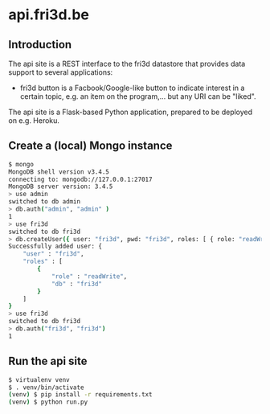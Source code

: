 # api.fri3d.be

## Introduction

The api site is a REST interface to the fri3d datastore that provides data support to several applications:

* fri3d button is a Facbook/Google-like button to indicate interest in a certain topic, e.g. an item on the program,... but any URI can be "liked".

The api site is a Flask-based Python application, prepared to be deployed on e.g. Heroku.

## Create a (local) Mongo instance

```bash
$ mongo
MongoDB shell version v3.4.5
connecting to: mongodb://127.0.0.1:27017
MongoDB server version: 3.4.5
> use admin
switched to db admin
> db.auth("admin", "admin" )
1
> use fri3d
switched to db fri3d
> db.createUser({ user: "fri3d", pwd: "fri3d", roles: [ { role: "readWrite", db: "fri3d" }] } )
Successfully added user: {
	"user" : "fri3d",
	"roles" : [
		{
			"role" : "readWrite",
			"db" : "fri3d"
		}
	]
}
> use fri3d
switched to db fri3d
> db.auth("fri3d", "fri3d")
1
```

## Run the api site 

```bash
$ virtualenv venv
$ . venv/bin/activate
(venv) $ pip install -r requirements.txt
(venv) $ python run.py
```
